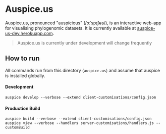 # Auspice.us

Auspice.us, pronounced "auspicious" (/ɔːˈspɪʃəs/), is an interactive web-app for visualising phylogenomic datasets.
It is currently available at [auspice-us-dev.herokuapp.com](http://auspice-us-dev.herokuapp.com/).

> Auspice.us is currently under development will change frequently


## How to run

All commands run from this directory (`auspice.us`) and assume that auspice is installed globally.


#### Development
```
auspice develop --verbose --extend client-customisations/config.json
```

#### Production Build
```
auspice build --verbose --extend client-customisations/config.json
auspice view --verbose --handlers server-customisations/handlers.js --customBuild
```
